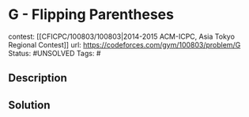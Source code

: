 # G - Flipping Parentheses

contest: [[CFICPC/100803/100803|2014-2015 ACM-ICPC, Asia Tokyo Regional Contest]]
url: https://codeforces.com/gym/100803/problem/G
Status: #UNSOLVED
Tags: #

## Description

## Solution

